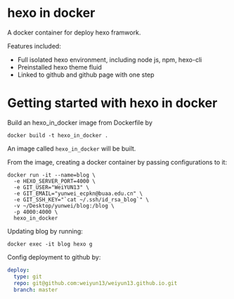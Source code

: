 # hexo in docker
A docker container for deploy hexo framwork.

Features included:
- Full isolated hexo environment, including node js, npm, hexo-cli
- Preinstalled hexo theme fluid
- Linked to github and github page with one step

# Getting started with hexo in docker
Build an hexo_in_docker image from Dockerfile by
```shell
docker build -t hexo_in_docker .
```
An image called `hexo_in_docker` will be built.

From the image, creating a docker container by passing configurations to it:
```shell
docker run -it --name=blog \
  -e HEXO_SERVER_PORT=4000 \
  -e GIT_USER="WeiYUN13" \
  -e GIT_EMAIL="yunwei_ecpkn@buaa.edu.cn" \
  -e GIT_SSH_KEY="`cat ~/.ssh/id_rsa_blog`" \
  -v ~/Desktop/yunwei/blog:/blog \
  -p 4000:4000 \
  hexo_in_docker
```
Updating blog by running:
```shell
docker exec -it blog hexo g
```
Config deployment to github by:
```yml
deploy:
  type: git
  repo: git@github.com:weiyun13/weiyun13.github.io.git
  branch: master
```